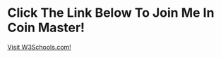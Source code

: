 <!DOCTYPE html>
<html>
<body>

<h1>Click The Link Below To Join Me In Coin Master!</h1>

<p><a href="https://www.w3schools.com/">Visit W3Schools.com!</a></p>

</body>
</html>

